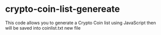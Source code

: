 # crypto-coin-list-genereate
  This code allows you to generate a Crypto Coin list using JavaScript then will be saved into coinlist.txt new file
